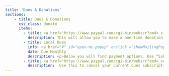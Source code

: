 ```yaml
---
title: 'Dues & Donations'
sections:
    - title: Dues & Donations
      css_class: donate
      items:
        - title: <a href="https://www.paypal.com/cgi-bin/webscr?cmd=_s-xclick&hosted_button_id=TZDSN94VJ3XMS">Make a Donation</a>
          description: This will allow you to make a one-time donation to the Oasis.
        - title: Local Dues
          info: <a href="#" id="open-mc-popup" onclick ="showMailingPopUp(); return false;">Receive Reminders</a>
          date: Due Monthly
          description: <p>Below you will find payment options. Use “Subscribe” if you’d like the payments to occur automatically&mdash;you can cancel this arrangement at any time by coming back and clicking “Unsubscribe.” If you prefer to handle payment each month, click the “One-Time Payment” button instead.</p><p>For Minervals and lay affiliates (baptized and confirmed), please use the “Affiliate Members” option for your monthly contribution.</p><table class="dues-table"><thead><tr><th class="degree">Degree</th><th class="amount">Monthly Amount</th><th></th><th></th></tr></thead><tbody><tr><td class="degree">Affiliate Members</td><td class="amount">$10</td><td><a href="https://www.paypal.com/cgi-bin/webscr?cmd=_s-xclick&hosted_button_id=DXPLG4YEBNMJS">Subscribe</a></td><td><a href="https://www.paypal.com/cgi-bin/webscr?cmd=_s-xclick&hosted_button_id=7RTPW3WZMK7X6">One-Time Payment</a></td></tr><tr><td class="degree">Initiates (1&deg; & above)</td><td class="amount">$30</td><td><a href="https://www.paypal.com/cgi-bin/webscr?cmd=_s-xclick&hosted_button_id=BD4MUNYYMEBFS">Subscribe</a></td><td><a href="https://www.paypal.com/cgi-bin/webscr?cmd=_s-xclick&hosted_button_id=67QSE936R9U9A">One-Time Payment</a></td></tr><tr><td class="degree">Friend of the Oasis</td><td class="amount">$5</td><td><a href="https://www.paypal.com/cgi-bin/webscr?cmd=_s-xclick&hosted_button_id=CMC9FQZ8XH6NG">Subscribe</a></td><td><a href="https://www.paypal.com/cgi-bin/webscr?cmd=_s-xclick&hosted_button_id=9353R9ZBB4NEJ">One-Time Payment</a></td></tr></tbody></table>
        - title: <a href="https://www.paypal.com/cgi-bin/webscr?cmd=_subscr-find&alias=FKHBWJEETMA2Q">Cancel a Subscription</a>
          description:  Use this to cancel your current dues subscription in the event that you have been initiated to a higher degree or have made arrangements with the treasurer.
---
```

